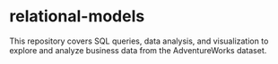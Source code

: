 # relational-models
This repository covers SQL queries, data analysis, and visualization to explore and analyze business data from the AdventureWorks dataset.
